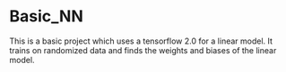 # Basic_NN
This is a basic project which uses a tensorflow 2.0 for a linear model. It trains on randomized data and finds the weights and biases of the linear model.
